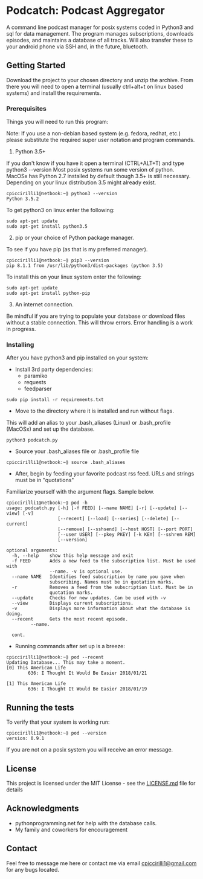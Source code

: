 # Podcatch: Podcast Aggregator

A command line podcast manager for posix systems coded in Python3 and sql for data management. The program manages subscriptions, downloads episodes, and maintains a database of all tracks. Will also transfer these to your android phone via SSH and, in the future, bluetooth.

## Getting Started

Download the project to your chosen directory and unzip the archive. From there you will need to open a terminal (usually ctrl+alt+t on linux based systems) and install the requirements. 

### Prerequisites

Things you will need to run this program:

Note: If you use a non-debian based system (e.g. fedora, redhat, etc.) please substitute the required super user notation and program commands.

1. Python 3.5+

If you don't know if you have it open a terminal (CTRL+ALT+T) and type python3 --version
Most posix systems run some version of python. MacOSx has Python 2.7 installed by default though 3.5+ is still necessary. Depending on your linux distribution 3.5 might already exist.

```
cpiccirilli1@netbook:~⟫ python3 --version
Python 3.5.2
```

To get python3 on linux enter the following:

```
sudo apt-get update
sudo apt-get install python3.5
```

2. pip or your choice of Python package manager.

To see if you have pip (as that is my preferred manager).

```
cpiccirilli1@netbook:~⟫ pip3 --version
pip 8.1.1 from /usr/lib/python3/dist-packages (python 3.5)
```

To install this on your linux system enter the following:

```
sudo apt-get update
sudo apt-get install python-pip
```

3. An internet connection.

Be mindful if you are trying to populate your database or download files without a stable connection. This will throw errors. Error handling is a work in progress. 


### Installing

After you have python3 and pip installed on your system:


* Install 3rd party dependencies:
	* paramiko
	* requests
	* feedparser

```
sudo pip install -r requirements.txt
```

* Move to the directory where it is installed and run without flags.

This will add an alias to your .bash_aliases (Linux) or .bash_profile (MacOSx) and set up the database.

```
python3 podcatch.py
```

* Source your .bash_aliases file or .bash_profile file

```
cpiccirilli1@netbook:~⟫ source .bash_aliases
```

* After, begin by feeding your favorite podcast rss feed. URLs and strings must be in "quotations" 

Familiarize yourself with the argument flags. Sample below.

```
cpiccirilli1@netbook:~⟫ pod -h
usage: podcatch.py [-h] [-f FEED] [--name NAME] [-r] [--update] [--view] [-v]
                   [--recent] [--load] [--series] [--delete] [--current]
                   [--remove] [--sshsend] [--host HOST] [--port PORT]
                   [--user USER] [--pkey PKEY] [-k KEY] [--sshrem REM]
                   [--version]

optional arguments:
  -h, --help    show this help message and exit
  -f FEED       Adds a new feed to the subscription list. Must be used with
                --name. -v is optional use.
  --name NAME   Identifies feed subscription by name you gave when
                subscribing. Names must be in quotation marks.
  -r            Removes a feed from the subscription list. Must be in
                quotation marks.
  --update      Checks for new updates. Can be used with -v
  --view        Displays current subscriptions.
  -v            Displays more information about what the database is doing.
  --recent      Gets the most recent episode.
         --name.

  cont.                
```


* Running commands after set up is a breeze:

```
cpiccirilli1@netbook:~⟫ pod --recent
Updating Database... This may take a moment.
[0] This American Life
        636: I Thought It Would Be Easier 2018/01/21

[1] This American Life
        636: I Thought It Would Be Easier 2018/01/19

```

## Running the tests

To verify that your system is working run:
```
cpiccirilli1@netbook:~⟫ pod --version
version: 0.9.1
```

If you are not on a posix system you will receive an error message.


## License

This project is licensed under the MIT License - see the [LICENSE.md](LICENSE.md) file for details

## Acknowledgments

* pythonprogramming.net for help with the database calls.
* My family and coworkers for encouragement

## Contact

Feel free to message me here or contact me via email cpiccirilli1@gmail.com for any bugs located.